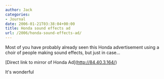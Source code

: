 ```yaml
---
author: Jack
categories:
- Journal
date: 2006-01-21T03:38:04+00:00
title: Honda sound effects ad
url: /2006/honda-sound-effects-ad/
---
```


Most of you have probably already seen this Honda advertisement using a choir of people making sound effects, but just in case&#8230; 

\[Direct link to mirror of Honda Ad\](<http://84.40.3.164/>) 

It's wonderful